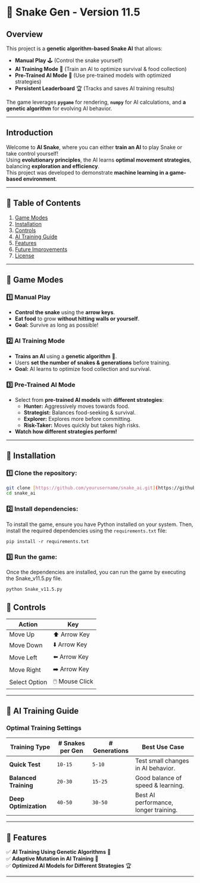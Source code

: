 # 🐍 Snake Gen - Version 11.5

## Overview
This project is a **genetic algorithm-based Snake AI** that allows:
- **Manual Play** 🕹️ (Control the snake yourself)
- **AI Training Mode** 🤖 (Train an AI to optimize survival & food collection)
- **Pre-Trained AI Mode** 🧠 (Use pre-trained models with optimized strategies)
- **Persistent Leaderboard** 🏆 (Tracks and saves AI training results)

The game leverages **`pygame`** for rendering, **`numpy`** for AI calculations, and **a genetic algorithm** for evolving AI behavior.

---

## **Introduction**
Welcome to **AI Snake**, where you can either **train an AI** to play Snake or take control yourself!  
Using **evolutionary principles**, the AI learns **optimal movement strategies**, balancing **exploration and efficiency**.  
This project was developed to demonstrate **machine learning in a game-based environment**.

---

## **📌 Table of Contents**
1. [Game Modes](#game-modes)  
2. [Installation](#installation)  
3. [Controls](#controls)  
4. [AI Training Guide](#ai-training-guide)  
5. [Features](#features)  
7. [Future Improvements](#future-improvements)  
8. [License](#license)  

---

## **📌 Game Modes**
### 1️⃣ Manual Play
- **Control the snake** using the **arrow keys**.
- **Eat food** to grow **without hitting walls or yourself**.
- **Goal:** Survive as long as possible!

### 2️⃣ AI Training Mode
- **Trains an AI** using a **genetic algorithm** 🧬.
- Users **set the number of snakes & generations** before training.
- **Goal:** AI learns to optimize food collection and survival.

### 3️⃣ Pre-Trained AI Mode
- Select from **pre-trained AI models** with **different strategies**:
  - **Hunter:** Aggressively moves towards food.
  - **Strategist:** Balances food-seeking & survival.
  - **Explorer:** Explores more before committing.
  - **Risk-Taker:** Moves quickly but takes high risks.
- **Watch how different strategies perform!**

---

## **📌 Installation**
### 1️⃣ **Clone the repository**:
   ```bash
   git clone [https://github.com/yourusername/snake_ai.git](https://github.com/R290797/ga_snake)
   cd snake_ai
```

### 2️⃣ Install dependencies:
To install the game, ensure you have Python installed on your system. Then, install the required dependencies using the `requirements.txt` file:

`pip install -r requirements.txt`

### 3️⃣ Run the game:
Once the dependencies are installed, you can run the game by executing the Snake_v11.5.py file.

`python Snake_v11.5.py`

## 📌 Controls

| **Action**      | **Key**        |
|---------------|--------------|
| Move Up       | ⬆️ Arrow Key  |
| Move Down     | ⬇️ Arrow Key  |
| Move Left     | ⬅️ Arrow Key  |
| Move Right    | ➡️ Arrow Key  |
| Select Option | 🖱️ Mouse Click |

---

## 📌 AI Training Guide

### **Optimal Training Settings**

| **Training Type**    | **# Snakes per Gen** | **# Generations** | **Best Use Case**                |
|--------------------|-----------------|---------------|-------------------------------|
| **Quick Test**    | `10-15`          | `5-10`        | Test small changes in AI behavior. |
| **Balanced Training** | `20-30`      | `15-25`       | Good balance of speed & learning. |
| **Deep Optimization** | `40-50`      | `30-50`       | Best AI performance, longer training. |

---

## 📌 Features

✅ **AI Training Using Genetic Algorithms** 🧬  
✅ **Adaptive Mutation in AI Training** 🤖  
✅ **Optimized AI Models for Different Strategies** 🏆  

---
